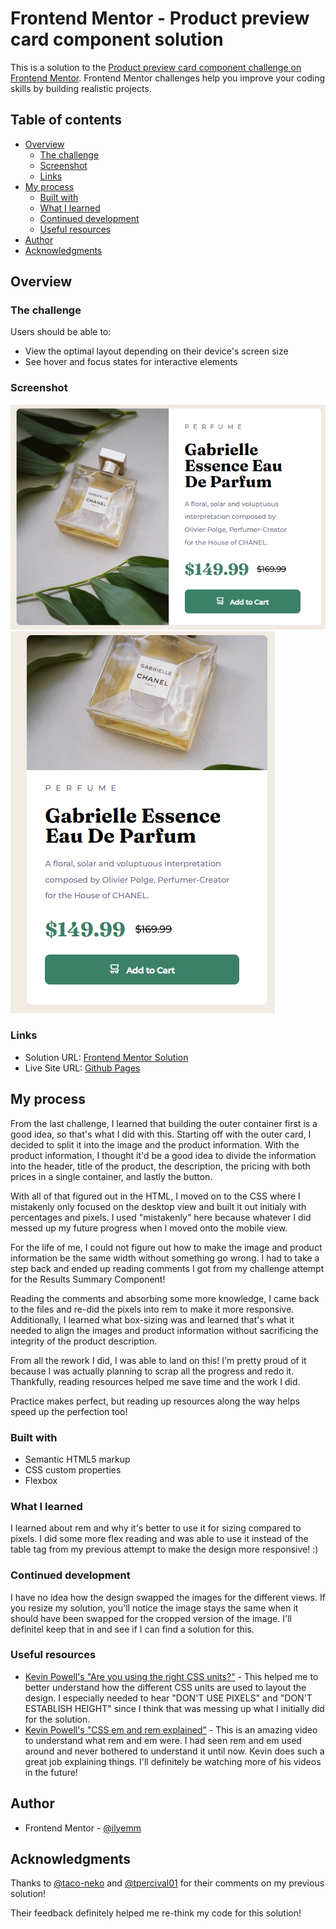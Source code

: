 # Frontend Mentor - Product preview card component solution

This is a solution to the [Product preview card component challenge on Frontend Mentor](https://www.frontendmentor.io/challenges/product-preview-card-component-GO7UmttRfa). Frontend Mentor challenges help you improve your coding skills by building realistic projects. 

## Table of contents

- [Overview](#overview)
  - [The challenge](#the-challenge)
  - [Screenshot](#screenshot)
  - [Links](#links)
- [My process](#my-process)
  - [Built with](#built-with)
  - [What I learned](#what-i-learned)
  - [Continued development](#continued-development)
  - [Useful resources](#useful-resources)
- [Author](#author)
- [Acknowledgments](#acknowledgments)

## Overview

### The challenge

Users should be able to:

- View the optimal layout depending on their device's screen size
- See hover and focus states for interactive elements

### Screenshot

![](assets/images/desktop-view.png)
![](assets/images/mobile-view.png)

### Links

- Solution URL: [Frontend Mentor Solution](https://www.frontendmentor.io/solutions/using-vanilla-htmlcss-for-product-review-card-ypY_yCPwEB)
- Live Site URL: [Github Pages](https://ilyemm.github.io/product-review-card/)

## My process

From the last challenge, I learned that building the outer container first is a good idea, so that's what I did with this. Starting off with the outer card, I decided to split it into the image and the product information. With the product information, I thought it'd be a good idea to divide the information into the header, title of the product, the description, the pricing with both prices in a single container, and lastly the button. 

With all of that figured out in the HTML, I moved on to the CSS where I mistakenly only focused on the desktop view and built it out initialy with percentages and pixels. I used "mistakenly" here because whatever I did messed up my future progress when I moved onto the mobile view. 

For the life of me, I could not figure out how to make the image and product information be the same width without something go wrong. I had to take a step back and ended up reading comments I got from my challenge attempt for the Results Summary Component! 

Reading the comments and absorbing some more knowledge, I came back to the files and re-did the pixels into rem to make it more responsive. Additionally, I learned what box-sizing was and learned that's what it needed to align the images and product information without sacrificing the integrity of the product description. 

From all the rework I did, I was able to land on this! I'm pretty proud of it because I was actually planning to scrap all the progress and redo it. Thankfully, reading resources helped me save time and the work I did. 

Practice makes perfect, but reading up resources along the way helps speed up the perfection too! 

### Built with

- Semantic HTML5 markup
- CSS custom properties
- Flexbox

### What I learned

I learned about rem and why it's better to use it for sizing compared to pixels. I did some more flex reading and was able to use it instead of the table tag from my previous attempt to make the design more responsive! :) 

### Continued development

I have no idea how the design swapped the images for the different views. If you resize my solution, you'll notice the image stays the same when it should have been swapped for the cropped version of the image. I'll definitel keep that in and see if I can find a solution for this. 

### Useful resources

- [Kevin Powell's "Are you using the right CSS units?"](https://www.youtube.com/watch?v=N5wpD9Ov_To&ab_channel=KevinPowell) - This helped me to better understand how the different CSS units are used to layout the design. I especially needed to hear "DON'T USE PIXELS" and "DON'T ESTABLISH HEIGHT" since I think that was messing up what I initially did for the solution. 
- [Kevin Powell's "CSS em and rem explained"](https://www.youtube.com/watch?v=_-aDOAMmDHI&t=1s&ab_channel=KevinPowell) - This is an amazing video to understand what rem and em were. I had seen rem and em used around and never bothered to understand it until now. Kevin does such a great job explaining things. I'll definitely be watching more of his videos in the future! 

## Author

- Frontend Mentor - [@ilyemm](https://www.frontendmentor.io/profile/ilyemm)

## Acknowledgments

Thanks to [@taco-neko](https://www.frontendmentor.io/profile/taco-neko) and [@tpercival01](https://www.frontendmentor.io/profile/tpercival01) for their comments on my previous solution!

Their feedback definitely helped me re-think my code for this solution! 
